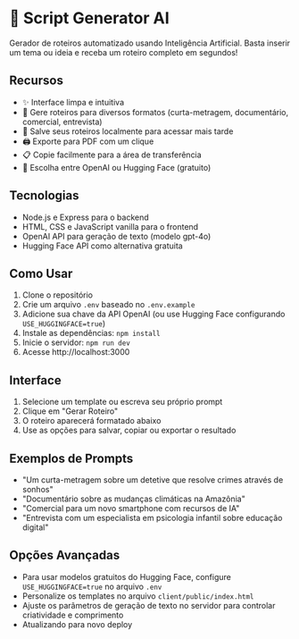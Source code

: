 # 📜 Script Generator AI

Gerador de roteiros automatizado usando Inteligência Artificial. Basta inserir um tema ou ideia e receba um roteiro completo em segundos!

## Recursos

- ✨ Interface limpa e intuitiva
- 📝 Gere roteiros para diversos formatos (curta-metragem, documentário, comercial, entrevista)
- 💾 Salve seus roteiros localmente para acessar mais tarde
- 🖨️ Exporte para PDF com um clique
- 📋 Copie facilmente para a área de transferência
- 🔄 Escolha entre OpenAI ou Hugging Face (gratuito)

## Tecnologias

- Node.js e Express para o backend
- HTML, CSS e JavaScript vanilla para o frontend
- OpenAI API para geração de texto (modelo gpt-4o)
- Hugging Face API como alternativa gratuita

## Como Usar

1. Clone o repositório
2. Crie um arquivo `.env` baseado no `.env.example`
3. Adicione sua chave da API OpenAI (ou use Hugging Face configurando `USE_HUGGINGFACE=true`)
4. Instale as dependências: `npm install`
5. Inicie o servidor: `npm run dev`
6. Acesse http://localhost:3000

## Interface

1. Selecione um template ou escreva seu próprio prompt
2. Clique em "Gerar Roteiro"
3. O roteiro aparecerá formatado abaixo
4. Use as opções para salvar, copiar ou exportar o resultado

## Exemplos de Prompts

- "Um curta-metragem sobre um detetive que resolve crimes através de sonhos"
- "Documentário sobre as mudanças climáticas na Amazônia"
- "Comercial para um novo smartphone com recursos de IA"
- "Entrevista com um especialista em psicologia infantil sobre educação digital"

## Opções Avançadas

- Para usar modelos gratuitos do Hugging Face, configure `USE_HUGGINGFACE=true` no arquivo `.env`
- Personalize os templates no arquivo `client/public/index.html`
- Ajuste os parâmetros de geração de texto no servidor para controlar criatividade e comprimento
- Atualizando para novo deploy
